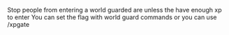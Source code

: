Stop people from entering a world guarded are unless the have enough xp to enter
You can set the flag with world guard commands or you can use /xpgate
